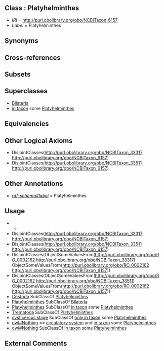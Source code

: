 
## Class : Platyhelminthes

 * *IRI* = http://purl.obolibrary.org/obo/NCBITaxon_6157
 * *Label* = Platyhelminthes

## Synonyms


## Cross-references


## Subsets


## Superclasses

 * [Bilateria](../../NCBITaxon/13/NCBITaxon_33213.md)
 * [in taxon](../../RO/62/RO_0002162.md) some [Platyhelminthes](../../NCBITaxon/57/NCBITaxon_6157.md)

## Equivalencies


## Other Logical Axioms

 * DisjointClasses(<http://purl.obolibrary.org/obo/NCBITaxon_33317> <http://purl.obolibrary.org/obo/NCBITaxon_6157>)
 * DisjointClasses(<http://purl.obolibrary.org/obo/NCBITaxon_33511> <http://purl.obolibrary.org/obo/NCBITaxon_6157>)

## Other Annotations

 * *[rdf-schema#label](../../el/rdf-schema#label.md)* = Platyhelminthes

## Usage

 * -
 * DisjointClasses(<http://purl.obolibrary.org/obo/NCBITaxon_33317> <http://purl.obolibrary.org/obo/NCBITaxon_6157>)
 * DisjointClasses(<http://purl.obolibrary.org/obo/NCBITaxon_33511> <http://purl.obolibrary.org/obo/NCBITaxon_6157>)
 * DisjointClasses(ObjectSomeValuesFrom(<http://purl.obolibrary.org/obo/RO_0002162> <http://purl.obolibrary.org/obo/NCBITaxon_33317>) ObjectSomeValuesFrom(<http://purl.obolibrary.org/obo/RO_0002162> <http://purl.obolibrary.org/obo/NCBITaxon_6157>))
 * DisjointClasses(ObjectSomeValuesFrom(<http://purl.obolibrary.org/obo/RO_0002162> <http://purl.obolibrary.org/obo/NCBITaxon_33511>) ObjectSomeValuesFrom(<http://purl.obolibrary.org/obo/RO_0002162> <http://purl.obolibrary.org/obo/NCBITaxon_6157>))
 * [Cestoda](../../NCBITaxon/99/NCBITaxon_6199.md) SubClassOf [Platyhelminthes](../../NCBITaxon/57/NCBITaxon_6157.md)
 * [Platyhelminthes](../../NCBITaxon/57/NCBITaxon_6157.md) SubClassOf [Bilateria](../../NCBITaxon/13/NCBITaxon_33213.md)
 * [Platyhelminthes](../../NCBITaxon/57/NCBITaxon_6157.md) SubClassOf [in taxon](../../RO/62/RO_0002162.md) some [Platyhelminthes](../../NCBITaxon/57/NCBITaxon_6157.md)
 * [Trematoda](../../NCBITaxon/78/NCBITaxon_6178.md) SubClassOf [Platyhelminthes](../../NCBITaxon/57/NCBITaxon_6157.md)
 * [cysticercus stage](../../UBERON/56/UBERON_0014856.md) SubClassOf [only in taxon](../../RO/60/RO_0002160.md) some [Platyhelminthes](../../NCBITaxon/57/NCBITaxon_6157.md)
 * [owl#Nothing](../../ng/owl#Nothing.md) == [circulatory system](../../UBERON/09/UBERON_0001009.md) and [in taxon](../../RO/62/RO_0002162.md) some [Platyhelminthes](../../NCBITaxon/57/NCBITaxon_6157.md)
 * [owl#Nothing](../../ng/owl#Nothing.md) SubClassOf [in taxon](../../RO/62/RO_0002162.md) some [Platyhelminthes](../../NCBITaxon/57/NCBITaxon_6157.md)

## External Comments

